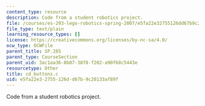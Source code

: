 ```yaml
---
content_type: resource
description: Code from a student robotics project.
file: /courses/es-293-lego-robotics-spring-2007/e5fa22e32755126dd67b9c20133af89f_cd_buttons.c
file_type: text/plain
learning_resource_types: []
license: https://creativecommons.org/licenses/by-nc-sa/4.0/
ocw_type: OCWFile
parent_title: SP.285
parent_type: CourseSection
parent_uid: 3ac1aa36-8b07-38f8-f202-a90f68c5443e
resourcetype: Other
title: cd_buttons.c
uid: e5fa22e3-2755-126d-d67b-9c20133af89f
---
```

Code from a student robotics project.